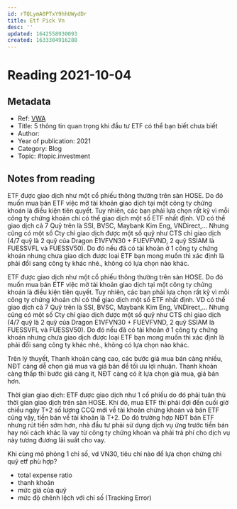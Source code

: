 ```yaml
---
id: rTQLymA0PTxY9hhUWydDr
title: Etf Pick Vn
desc: ''
updated: 1642558930093
created: 1633304916288
---
```

# Reading 2021-10-04

## Metadata

- Ref: [VWA](https://www.facebook.com/groups/CoVanTaichinhVietnam/posts/2932762823643176/)
- Title: 5 thông tin quan trọng khi đầu tư ETF có thể bạn biết chưa biết
- Author: 
- Year of publication: 2021
- Category: Blog
- Topic: #topic.investment

## Notes from reading

ETF được giao dịch như một cổ phiếu thông thường trên sàn HOSE. Do đó muốn mua bán ETF việc mở tài khoản giao dịch tại một công ty chứng khoán là điều kiện tiên quyết. Tuy nhiên, các bạn phải lựa chọn rất kỹ vì mỗi công ty chứng khoản chỉ có thể giao dịch một số ETF nhất định. VD có thể giao dịch cả 7 Quỹ trên là SSI, BVSC, Maybank Kim Eng, VNDirect,… Nhưng cũng có một số Cty chỉ giao dịch được một số quỹ như CTS chỉ giao dịch (4/7 quỹ là 2 quỹ của Dragon E1VFVN30 + FUEVFVND, 2 quỹ SSIAM là FUESSVFL và FUESSV50). Do đó nếu đã có tài khoản ở 1 công ty chứng khoán nhưng chưa giao dịch được loại ETF bạn mong muốn thì xác định là phải đổi sang công ty khác nhé., không có lựa chọn nào khác.

ETF được giao dịch như một cổ phiếu thông thường trên sàn HOSE. Do đó muốn mua bán ETF việc mở tài khoản giao dịch tại một công ty chứng khoán là điều kiện tiên quyết. Tuy nhiên, các bạn phải lựa chọn rất kỹ vì mỗi công ty chứng khoản chỉ có thể giao dịch một số ETF nhất định. VD có thể giao dịch cả 7 Quỹ trên là SSI, BVSC, Maybank Kim Eng, VNDirect,… Nhưng cũng có một số Cty chỉ giao dịch được một số quỹ như CTS chỉ giao dịch (4/7 quỹ là 2 quỹ của Dragon E1VFVN30 + FUEVFVND, 2 quỹ SSIAM là FUESSVFL và FUESSV50). Do đó nếu đã có tài khoản ở 1 công ty chứng khoán nhưng chưa giao dịch được loại ETF bạn mong muốn thì xác định là phải đổi sang công ty khác nhé., không có lựa chọn nào khác.

Trên lý thuyết, Thanh khoản càng cao, các bước giá mua bán càng nhiều, NĐT càng dễ chọn giá mua và giá bán để tối ưu lợi nhuận. Thanh khoản càng thấp thì bước giá càng ít, NĐT càng có ít lựa chọn giá mua, giá bán hơn.

Thời gian giao dịch: ETF được giao dịch như 1 cổ phiếu do đó phải tuân thủ thời gian giao dịch trên sàn HOSE. Khi đó, mua ETF thì phải đợi đến cuối giờ chiều ngày T+2 số lượng CCQ mới về tài khoản chứng khoán và bán ETF cũng vậy, tiền bán về tài khoản là T+2. Do đó trường hợp NĐT bán ETF nhưng rút tiền sớm hơn, nhà đầu tư phải sử dụng dịch vụ ứng trước tiền bán hay nói cách khác là vay từ công ty chứng khoán và phải trả phí cho dịch vụ này tương đương lãi suất cho vay.

Khi cùng mô phỏng 1 chỉ số, vd VN30, tiêu chí nào để lựa chọn chứng chỉ quỹ etf phù hợp?
- total expense ratio
- thanh khoản
- mức giá của quỹ
- mức độ chênh lệch với chỉ số (Tracking Error)
